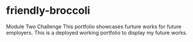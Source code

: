 # friendly-broccoli
Module Two Challenge
This portfolio showcases furture works for future employers. This is a deployed working portfolio to display my future works.  
